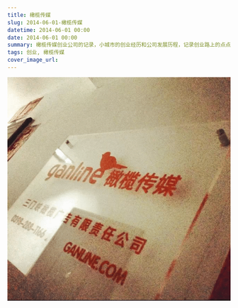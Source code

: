 ```yaml
---
title: 橄榄传媒
slug: 2014-06-01-橄榄传媒
datetime: 2014-06-01 00:00
date: 2014-06-01 00:00
summary: 橄榄传媒创业公司的记录，小城市的创业经历和公司发展历程，记录创业路上的点点滴滴。
tags: 创业, 橄榄传媒
cover_image_url: 
---
```

![01506-my6j9u0fhj.png](../assets/2020/09/1095432209.png)